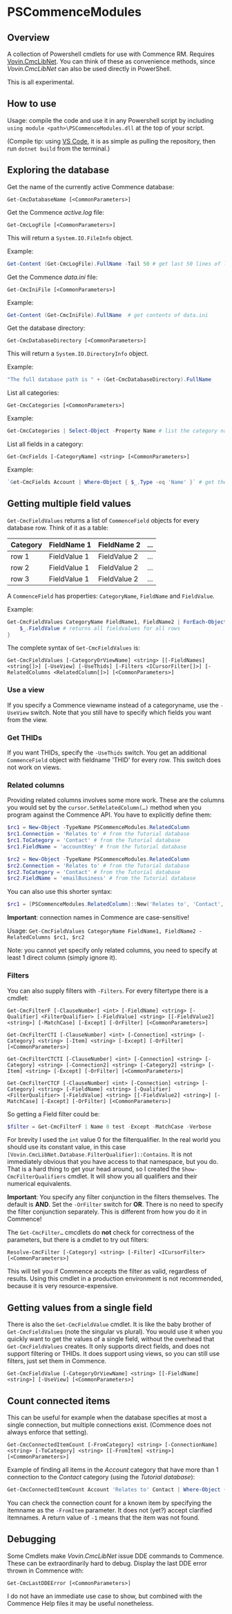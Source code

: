 # PSCommenceModules #

## Overview ##
A collection of Powershell cmdlets for use with Commence RM. Requires [Vovin.CmcLibNet](https://github.com/arnovb-github/CmcLibNet). You can think of these as convenience methods, since _Vovin.CmcLibNet_ can also be used directly in PowerShell.

This is all experimental.

## How to use ##
Usage: compile the code and use it in any Powershell script by including `using module <path>\PSCommenceModules.dll` at the top of your script.

(Compile tip: using [VS Code](https://code.visualstudio.com), it is as simple as pulling the repository, then run `dotnet build` from the terminal.)

## Exploring the database ##
Get the name of the currently active Commence database:

`Get-CmcDatabaseName [<CommonParameters>]`

Get the Commence _active.log_ file:

`Get-CmcLogFile [<CommonParameters>]`

This will return a `System.IO.FileInfo` object.

Example:
```powershell
Get-Content (Get-CmcLogFile).FullName -Tail 50 # get last 50 lines of log file
```

Get the Commence _data.ini_ file:

`Get-CmcIniFile [<CommonParameters>]`

Example:
```powershell
Get-Content (Get-CmcIniFile).FullName  # get contents of data.ini
```

Get the database directory:

`Get-CmcDatabaseDirectory [<CommonParameters>]`

This will return a `System.IO.DirectoryInfo` object.

Example:
```powershell
"The full database path is " + (Get-CmcDatabaseDirectory).FullName
```

List all categories:

`Get-CmcCategories [<CommonParameters>]`

Example:
```powershell
Get-CmcCategories | Select-Object -Property Name # list the category names
```

List all fields in a category:

`Get-CmcFields [-CategoryName] <string> [<CommonParameters>]`

Example:
```powershell
`Get-CmcFields Account | Where-Object { $_.Type -eq 'Name' }` # get the Name field for category Account
```

## Getting multiple field values ##
`Get-CmcFieldValues` returns a list of `CommenceField` objects for every database row. Think of it as a table:

| Category | FieldName 1 | FieldName 2 | ... | 
| - | - | - | - | 
| row 1 | FieldValue 1 | FieldValue 2 | ... |
| row 2 | FieldValue 1 | FieldValue 2 | ... |
| row 3 | FieldValue 1 | FieldValue 2 | ... |

A `CommenceField` has properties: `CategoryName`, `FieldName` and `FieldValue`. 

Example:

```powershell
Get-CmcFieldValues CategoryName FieldName1, FieldName2 | ForEach-Object {
    $_.FieldValue # returns all fieldvalues for all rows
}
```

The complete syntax of `Get-CmcFieldValues` is:

`Get-CmcFieldValues [-CategoryOrViewName] <string> [[-FieldNames] <string[]>] [-UseView] [-UseThids] [-Filters <ICursorFilter[]>] [-RelatedColumns <RelatedColumn[]>] [<CommonParameters>]`

### Use a view ###
If you specify a Commence viewname instead of a categoryname, use the `-UseView` switch. Note that you still have to specify which fields you want from the view.

### Get THIDs ###
If you want THIDs, specify the `-UseThids` switch. You get an additional `CommenceField` object with fieldname 'THID' for every row. This switch does not work on views.

### Related columns ###
Providing related columns involves some more work. These are the columns you would set by the `cursor.SetRelatedColumn(…)` method when you program against the Commence API.
You have to explicitly define them:

```powershell
$rc1 = New-Object -TypeName PSCommenceModules.RelatedColumn
$rc1.Connection = 'Relates to' # from the Tutorial database
$rc1.ToCategory = 'Contact' # from the Tutorial database
$rc1.FieldName = 'accountKey' # from the Tutorial database

$rc2 = New-Object -TypeName PSCommenceModules.RelatedColumn
$rc2.Connection = 'Relates to' # from the Tutorial database
$rc2.ToCategory = 'Contact' # from the Tutorial database
$rc2.FieldName = 'emailBusiness' # from the Tutorial database
```

You can also use this shorter syntax:

```powershell
$rc1 = [PSCommenceModules.RelatedColumn]::New('Relates to', 'Contact','accountKey')
```

**Important**: connection names in Commence are case-sensitive!

Usage:
`Get-CmcFieldValues CategoryName FieldName1, FieldName2 -RelatedColumns $rc1, $rc2`

Note: you cannot yet specify only related columns, you need to specify at least 1 direct column (simply ignore it).

### Filters ###
You can also supply filters with `-Filters`. For every filtertype there is a cmdlet:

`Get-CmcFilterF [-ClauseNumber] <int> [-FieldName] <string> [-Qualifier] <FilterQualifier> [-FieldValue] <string> [[-FieldValue2] <string>] [-MatchCase] [-Except] [-OrFilter] [<CommonParameters>]`

`Get-CmcFilterCTI [-ClauseNumber] <int> [-Connection] <string> [-Category] <string> [-Item] <string> [-Except] [-OrFilter] [<CommonParameters>]`

`Get-CmcFilterCTCTI [-ClauseNumber] <int> [-Connection] <string> [-Category] <string> [-Connection2] <string> [-Category2] <string> [-Item] <string> [-Except] [-OrFilter] [<CommonParameters>]`

`Get-CmcFilterCTCF [-ClauseNumber] <int> [-Connection] <string> [-Category] <string> [-FieldName] <string> [-Qualifier] <FilterQualifier> [-FieldValue] <string> [[-FieldValue2] <string>] [-MatchCase] [-Except] [-OrFilter] [<CommonParameters>]`

So getting a Field filter could be:

```powershell
$filter = Get-CmcFilterF 1 Name 0 test -Except -MatchCase -Verbose
```

For brevity I used the `int` value 0 for the filterqualifier. In the real world you should use its constant value, in this case `[Vovin.CmcLibNet.Database.FilterQualifier]::Contains`. It is not immediately obvious that you have access to that namespace, but you do. That is a hard thing to get your head around, so I created the `Show-CmcFilterQualifiers` cmdlet. It will show you all qualifiers and their numerical equivalents.

**Important**: You specify any filter conjunction in the filters themselves. The default is **AND**. Set the `-OrFilter` switch for **OR**. There is no need to specify the filter conjunction separately. This is different from how you do it in Commence!

The `Get-CmcFilter…` cmcdlets do **not** check for correctness of the parameters, but there is a cmdlet to try out filters:

`Resolve-CmcFilter [-Category] <string> [-Filter] <ICursorFilter> [<CommonParameters>]`

This will tell you if Commence accepts the filter as valid, regardless of results. Using this cmdlet in a production environment is not recommended, because it is very resource-expensive.

## Getting values from a single field ##
There is also the `Get-CmcFieldValue` cmdlet. It is like the baby brother of `Get-CmcFieldValues` (note the singular vs plural). You would use it when you quickly want to get the values of a single field, without the overhead that `Get-CmcFieldValues` creates. It only supports direct fields, and does not support filtering or THIDs. It does support using views, so you can still use filters, just set them in Commence.

`Get-CmcFieldValue [-CategoryOrViewName] <string> [[-FieldName] <string>] [-UseView] [<CommonParameters>]`

## Count connected items ##
This can be useful for example when the database specifies at most a single connection, but multiple connections exist. (Commence does not always enforce that setting).

`Get-CmcConnectedItemCount [-FromCategory] <string> [-ConnectionName] <string> [-ToCategory] <string> [[-FromItem] <string>] [<CommonParameters>]`

Example of finding all items in the _Account_ category that have more than 1 connection to the _Contact_ category (using the _Tutorial database_):

```powershell
Get-CmcConnectedItemCount Account 'Relates to' Contact | Where-Object { $_.Count -gt 1 } | Select-Object -Property Itemname, Count
```

You can check the connection count for a known item by specifying the itemname as the `-FromItem` parameter. It does not (yet?) accept clarified itemnames. A return value of `-1` means that the item was not found.

## Debugging ##
Some Cmdlets make _Vovin.CmcLibNet_ issue DDE commands to Commence. These can be extraordinarily hard to debug. Display the last DDE error thrown in Commence with:

`Get-CmcLastDDEError [<CommonParameters>]`

I do not have an immediate use case to show, but combined with the Commence Help files it may be useful nonetheless.
